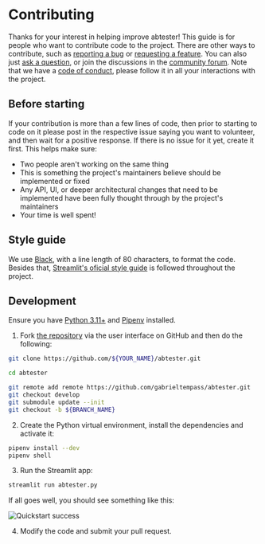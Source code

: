 # Contributing

Thanks for your interest in helping improve abtester! This
guide is for people who want to contribute code to the project. There are other
ways to contribute, such as [reporting a bug](https://github.com/gabrieltempass/ab-tester/issues/new?title=Your%20bug%20report%20title%20here&body=Your%20bug%20report%20description%20here)
or [requesting a feature](https://github.com/gabrieltempass/ab-tester/issues/new?title=Your%20feature%20request%20title%20here&body=Your%20feature%20request%20description%20here).
You can also just [ask a question](https://github.com/gabrieltempass/ab-tester/issues/new?title=Your%20question%20title%20here&body=Your%20question%20description%20here),
or join the discussions in the [community forum](https://discord.gg/RAt8XbRrKc).
Note that we have a [code of conduct](https://github.com/gabrieltempass/abtester/blob/main/CODE_OF_CONDUCT.md),
please follow it in all your interactions with the project.

## Before starting

If your contribution is more than a few lines of code, then prior to starting
to code on it please post in the respective issue saying you want to volunteer,
and then wait for a positive response. If there is no issue for it yet, create
it first. This helps make sure:

* Two people aren't working on the same thing
* This is something the project's maintainers believe should be implemented or
  fixed
* Any API, UI, or deeper architectural changes that need to be implemented have
  been fully thought through by the project's maintainers
* Your time is well spent!

## Style guide

We use [Black](https://black.vercel.app/?version=stable&state=_Td6WFoAAATm1rRGAgAhARYAAAB0L-Wj4ARsAnNdAD2IimZxl1N_WlkPinBFoXIfdFTaTVkGVeHShArYj9yPlDvwBA7LhGo8BvRQqDilPtgsfdKl-ha7EFp0Ma6lY_06IceKiVsJ3BpoICJM9wU1VJLD7l3qd5xTmo78LqThf9uibGWcWCD16LBOn0JK8rhhx_Gf2ClySDJtvm7zQJ1Z-Ipmv9D7I_zhjztfi2UTVsJp7917XToHBm2EoNZqyE8homtGskFIiif5EZthHQvvOj8S2gJx8_t_UpWp1ScpIsD_Xq83LX-B956I_EBIeNoGwZZPFC5zAIoMeiaC1jU-sdOHVucLJM_x-jkzMvK8Utdfvp9MMvKyTfb_BZoe0-FAc2ZVlXEpwYgJVAGdCXv3lQT4bpTXyBwDrDVrUeJDivSSwOvT8tlnuMrXoD1Sk2NZB5SHyNmZsfyAEqLALbUnhkX8hbt5U2yNQRDf1LQhuUIOii6k6H9wnDNRnBiQHUfzKfW1CLiThnuVFjlCxQhJ60u67n3EK38XxHkQdOocJXpBNO51E4-f9z2hj0EDTu_ScuqOiC9cI8qJ4grSZIOnnQLv9WPvmCzx5zib3JacesIxMVvZNQiljq_gL7udm1yeXQjENOrBWbfBEkv1P4izWeAysoJgZUhtZFwKFdoCGt2TXe3xQ-wVZFS5KoMPhGFDZGPKzpK15caQOnWobOHLKaL8eFA-qI44qZrMQ7sSLn04bYeenNR2Vxz7hvK0lJhkgKrpVfUnZrtF-e-ubeeUCThWus4jZbKlFBe2Kroz90Elij_UZBMFCcFo0CfIm75UxzLdMMp-XXRCzahizn0Ex32wRFDOpjVE9rszhHWIRPMyyAAArN1JGAnzo0EAAY8F7QgAAP01Vc6xxGf7AgAAAAAEWVo=),
with a line length of 80 characters, to format the code. Besides that,
[Streamlit's oficial style guide](https://github.com/streamlit/streamlit/wiki/Style-Guide)
is followed throughout the project. 

## Development

Ensure you have [Python 3.11+](https://www.python.org/downloads/) and
[Pipenv](https://pipenv.pypa.io/en/latest/installation.html) installed.

1. Fork [the repository](https://github.com/gabrieltempass/abtester)
via the user interface on GitHub and then do the following:

``` bash
git clone https://github.com/${YOUR_NAME}/abtester.git
```

``` bash
cd abtester
```

``` bash
git remote add remote https://github.com/gabrieltempass/abtester.git
git checkout develop
git submodule update --init
git checkout -b ${BRANCH_NAME}
```

2. Create the Python virtual environment, install the dependencies and activate it:

``` bash
pipenv install --dev
pipenv shell
```

3. Run the Streamlit app:
``` bash
streamlit run abtester.py
```

If all goes well, you should see something like this:

![Quickstart success](https://github.com/gabrieltempass/abtester/raw/main/images/development.png)

4. Modify the code and submit your pull request.
